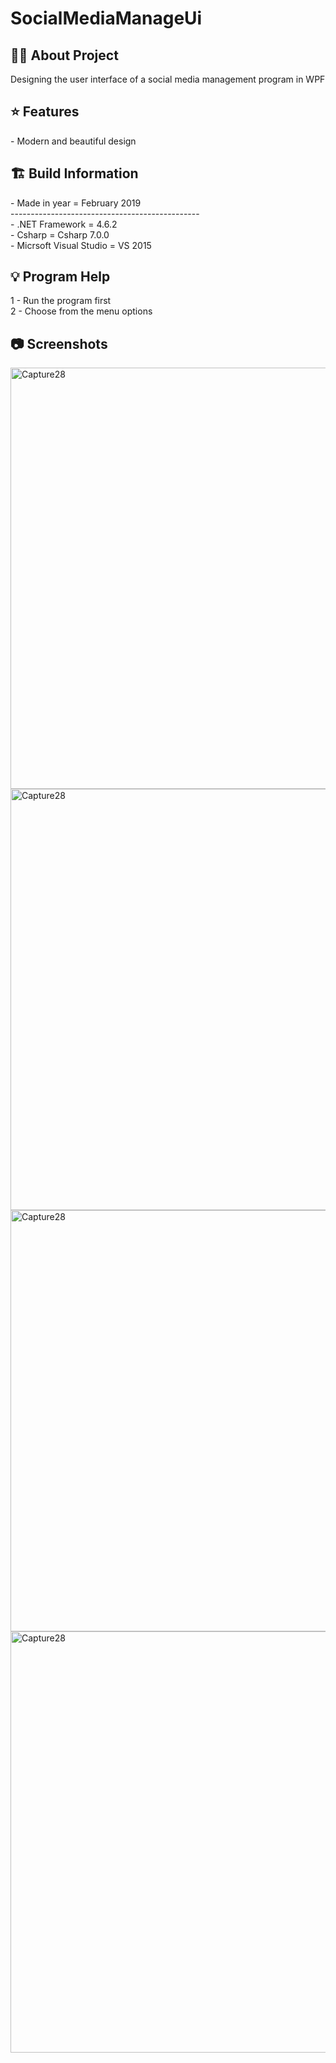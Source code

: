 # SocialMediaManageUi

<h2> 👨‍💻 About Project</h2>
Designing the user interface of a social media management program in WPF<br />

<h2> ⭐ Features</h2>
- Modern and beautiful design <br />

<h2> 🏗 Build Information</h2>
- Made in year = February 2019 <br />
----------------------------------------------- <br />
- .NET Framework =  4.6.2 <br />
- Csharp = Csharp 7.0.0 <br />
- Micrsoft Visual Studio = VS 2015 <br />

<h2> 💡 Program Help</h2>
1 - Run the program first<br />
2 - Choose from the menu options<br />

<h2>📷 Screenshots</h2>
<img width="674" alt="Capture28" src="https://github.com/user-attachments/assets/1fbf58b1-dcb4-4000-9eae-e4919d03996e">
<img width="674" alt="Capture28" src="https://github.com/user-attachments/assets/4b83a4e8-96be-4e25-acdd-48fdc5d2fc73">
<img width="674" alt="Capture28" src="https://github.com/user-attachments/assets/2abd650c-a1ba-4cb5-a807-28d732c34d75">
<img width="674" alt="Capture28" src="https://github.com/user-attachments/assets/4a462963-5283-46e2-b253-d7f704853c7b">

